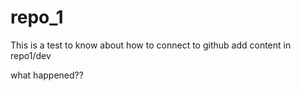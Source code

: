 # repo_1
This is a test 
to know about how to connect to github
add content in repo1/dev

what happened??
